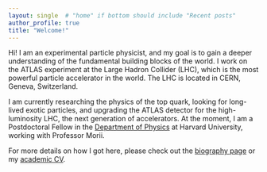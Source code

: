 ```yaml
---
layout: single  # "home" if bottom should include "Recent posts"
author_profile: true
title: "Welcome!"
---
```


Hi! I am an experimental particle physicist, and my goal is to gain a deeper understanding of the fundamental building blocks of the world. I work on the ATLAS experiment at the Large Hadron Collider (LHC), which is the most powerful particle accelerator in the world. The LHC is located in CERN, Geneva, Switzerland.


I am currently researching the physics of the top quark, looking for long-lived exotic particles, and upgrading the ATLAS detector for the high-luminosity LHC, the next generation of accelerators. At the moment, I am a Postdoctoral Fellow in the [Department of Physics](https://www.physics.harvard.edu/) at Harvard University, working with Professor Morii.


For more details on how I got here, please check out the [biography page](/bio/) or my [academic CV](/cv/).